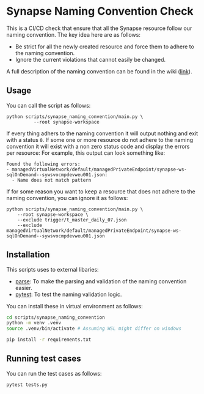 # Synapse Naming Convention Check
This is a CI/CD check that ensure that all the Synapse resource follow our naming convention.
The key idea here are as follows:
- Be strict for all the newly created resource and force them to adhere to the naming convention.
- Ignore the current violations that cannot easily be changed.

A full description of the naming convention can be found in the wiki ([link](https://dev.azure.com/vanoord/Data%20and%20Analytics/_wiki/wikis/Compass.wiki/416/Naming-conventions)).

## Usage
You can call the script as follows:

```
python scripts/synapse_naming_convention/main.py \
          --root synapse-workspace
```

If every thing adhers to the naming convention it will output nothing and exit with a status `0`.
If some one or more resource do not adhere to the naming convention it will exist with a non zero status code and display the errors per resource:
For example, this output can look something like:
```text
Found the following errors:
- managedVirtualNetwork/default/managedPrivateEndpoint/synapse-ws-sqlOnDemand--sywsvocmpdevweu001.json:
  - Name does not match pattern
```

If for some reason you want to keep a resource that does not adhere to the naming convention, you can ignore it as follows:
```
python scripts/synapse_naming_convention/main.py \
    --root synapse-workspace \
    --exclude trigger/t_master_daily_07.json
    --exclude managedVirtualNetwork/default/managedPrivateEndpoint/synapse-ws-sqlOnDemand--sywsvocmpdevweu001.json
```

## Installation
This scripts uses to external libaries:
- [parse](https://github.com/r1chardj0n3s/parse): To make the parsing and validation of the naming convention easier.
- [pytest](https://docs.pytest.org/en): To test the naming validation logic.

You can install these in virtual environment as follows:

```bash
cd scripts/synapse_naming_convention
python -m venv .venv
source .venv/bin/activate # Assuming WSL might differ on windows

pip install -r requirements.txt
```

## Running test cases
You can run the test cases as follows:
```bash
pytest tests.py
```